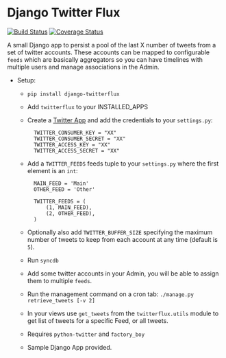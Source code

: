 Django Twitter Flux
=============

[![Build Status](https://travis-ci.org/sgarcez/django-twitter-flux.png)](https://travis-ci.org/sgarcez/django-twitter-flux) [![Coverage Status](https://coveralls.io/repos/sgarcez/django-twitter-flux/badge.png?branch=master)](https://coveralls.io/r/sgarcez/django-twitter-flux)


A small Django app to persist a pool of the last X number of tweets from a set of twitter accounts. These accounts can be mapped to configurable `feeds` which are basically aggregators so you can have timelines with multiple users and manage associations in the Admin.


* Setup:
    * `pip install django-twitterflux`
	* Add `twitterflux` to your INSTALLED_APPS
	* Create a [Twitter App](https://dev.twitter.com/) and add the credentials to your `settings.py`:
	
			TWITTER_CONSUMER_KEY = "XX"
			TWITTER_CONSUMER_SECRET = "XX"
			TWITTER_ACCESS_KEY = "XX"
			TWITTER_ACCESS_SECRET = "XX"

    * Add a `TWITTER_FEEDS` feeds tuple to your `settings.py` where the first element is an `int`:
    		
    		MAIN_FEED = 'Main'
			OTHER_FEED = 'Other'

			TWITTER_FEEDS = (
    			(1, MAIN_FEED),
    			(2, OTHER_FEED),
			)

    * Optionally also add `TWITTER_BUFFER_SIZE` specifying the maximum number of tweets to keep from each account at any time (default is `5`).
    * Run `syncdb`
    * Add some twitter accounts in your Admin, you will be able to assign them to multiple `feeds`.
    * Run the management command on a cron tab: `./manage.py retrieve_tweets [-v 2]`
    * In your views use `get_tweets` from the `twitterflux.utils` module to get list of tweets for a specific Feed, or all tweets.
    * Requires `python-twitter` and `factory_boy`
	* Sample Django App provided.
